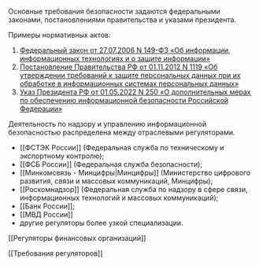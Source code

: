 Основные требования безопасности задаются федеральными законами, постановлениями правительства и указами президента.

Примеры нормативных актов:

1. [Федеральный закон от 27.07.2006 N 149-ФЗ «Об информации, информационных технологиях и о защите информации»](http://www.consultant.ru/document/cons_doc_LAW_61798/)
1. [Постановление Правительства РФ от 01.11.2012 N 1119 «Об утверждении требований к защите персональных данных при их обработке в информационных системах персональных данных»](http://www.consultant.ru/cons/cgi/online.cgi?req=doc&base=LAW&n=137356)
1. [Указ Президента РФ от 01.05.2022 N 250 «О дополнительных мерах по обеспечению информационной безопасности Российской Федерации»](http://www.consultant.ru/document/cons_doc_LAW_416198/)

Деятельность по надзору и управлению информационной безопасностью распределена между отраслевыми регуляторами. 

- [[ФСТЭК России]] (Федеральная служба по техническому и экспортному контролю);
- [[ФСБ России]] (Федеральная служба безопасности);
- [[Минкомсвязь - Минцифры|Минцифры]] (Министерство цифрового развития, связи и массовых коммуникаций, Минцифры);
- [[Роскомнадзор]] (Федеральная служба по надзору в сфере связи, информационных технологий и массовых коммуникаций);
- [[Банк России]];
- [[МВД России]]
- другие регуляторы более узкой специализации.

[[Регуляторы финансовых организаций]]

[[Требования регуляторов]]

